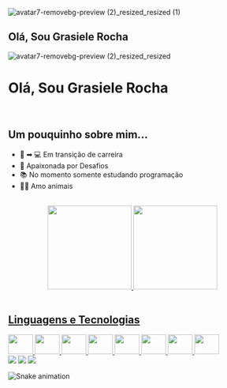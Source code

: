 
![avatar7-removebg-preview (2)_resized_resized (1)](https://user-images.githubusercontent.com/104076058/201981911-a1954d08-a6bc-456a-9892-7dbdac5f8e6c.png)<h2>Olá, Sou Grasiele Rocha</h2>

![avatar7-removebg-preview (2)_resized_resized](https://user-images.githubusercontent.com/104076058/201980625-08e6506e-cb07-481c-8ccd-b8efaa1d4879.png)<h1>Olá, Sou Grasiele Rocha</h1>

<br>

## Um pouquinho sobre mim...

- 💼 ➡ 💻 Em transição de carreira 
- 💞 Apaixonada por Desafios
- 📚 No momento somente estudando programação
- 🐶🐱 Amo animais

<br>

<div align="center">
<a href="https://github.com/GrasieleRocha">
<img height="170em" src="https://github-readme-stats.vercel.app/api?username=GrasieleRocha&show_icons=true&theme=dracula&include_all_commits=true&count_private=true"/>
 
<img height="170em" src="https://github-readme-stats.vercel.app/api/top-langs/?username=GrasieleRocha&layout=compact&langs_count=7&theme=dracula"/>
</div>

<div style="display: inline_block"><br>

## Linguagens e Tecnologias

<img src="https://cdn.jsdelivr.net/gh/devicons/devicon/icons/html5/html5-original.svg"  height="40" width="50"/>
<img src="https://cdn.jsdelivr.net/gh/devicons/devicon/icons/css3/css3-original.svg"  height="40" width="50"/>
<img src="https://cdn.jsdelivr.net/gh/devicons/devicon/icons/javascript/javascript-original.svg" height="40" width="50"/>
<img src="https://cdn.jsdelivr.net/gh/devicons/devicon/icons/react/react-original.svg" height="40" width="50" />
<img src="https://user-images.githubusercontent.com/104076058/201915584-665a9e30-35b4-4744-ab91-c02ef044b81e.svg" height="40" width="50"/>
<img src="https://cdn.jsdelivr.net/gh/devicons/devicon/icons/visualstudio/visualstudio-plain.svg" height="40" width="50"/>
<img src="https://cdn.jsdelivr.net/gh/devicons/devicon/icons/wordpress/wordpress-plain.svg" height="40" width="50"/>
<img src="https://user-images.githubusercontent.com/104076058/201917883-44480417-d18f-4434-b783-4f1a1d548edf.svg" height="40" width="50"/>


</div>
 
 
<div> 
<a href="https://www.linkedin.com/in/grasiele-miranda-rocha-pereira-8443431b9" target="_blank"><img src="https://img.shields.io/badge/-LinkedIn-%230077B5?style=for-the-badge&logo=linkedin&logoColor=white" target="_blank"></a> 
<a href="https://instagram.com/grasielerochaweb" target="_blank"><img src="https://img.shields.io/badge/-Instagram-%23E4405F?style=for-the-badge&logo=instagram&logoColor=white" target="_blank"></a>
<a href = "mailto:grasielerochaweb@gmail.com"><img src="https://img.shields.io/badge/-Gmail-%23333?style=for-the-badge&logo=gmail&logoColor=white" target="_blank"></a>
  
  
![Snake animation](https://github.com/GrasieleRocha/GrasieleRocha/blob/output/github-contribution-grid-snake.svg)
 
</div>
